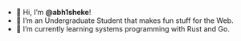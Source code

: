 - 👋 Hi, I’m **@abh1sheke**!
- 👀 I’m an Undergraduate Student that makes fun stuff for the Web.
- 🌱 I’m currently learning systems programming with Rust and Go.

<!---
shekmeister/shekmeister is a ✨ special ✨ repository because its `README.md` (this file) appears on your GitHub profile.
You can click the Preview link to take a look at your changes.
--->
